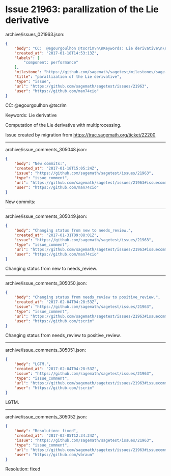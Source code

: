 # Issue 21963: parallization of the Lie derivative

archive/issues_021963.json:
```json
{
    "body": "CC:  @egourgoulhon @tscrim\n\nKeywords: Lie derivative\n\nComputation of the Lie derivative with multiprocessing.\n\nIssue created by migration from https://trac.sagemath.org/ticket/22200\n\n",
    "created_at": "2017-01-18T14:53:13Z",
    "labels": [
        "component: performance"
    ],
    "milestone": "https://github.com/sagemath/sagetest/milestones/sage-7.6",
    "title": "parallization of the Lie derivative",
    "type": "issue",
    "url": "https://github.com/sagemath/sagetest/issues/21963",
    "user": "https://github.com/man74cio"
}
```
CC:  @egourgoulhon @tscrim

Keywords: Lie derivative

Computation of the Lie derivative with multiprocessing.

Issue created by migration from https://trac.sagemath.org/ticket/22200





---

archive/issue_comments_305048.json:
```json
{
    "body": "New commits:",
    "created_at": "2017-01-18T15:05:24Z",
    "issue": "https://github.com/sagemath/sagetest/issues/21963",
    "type": "issue_comment",
    "url": "https://github.com/sagemath/sagetest/issues/21963#issuecomment-305048",
    "user": "https://github.com/man74cio"
}
```

New commits:



---

archive/issue_comments_305049.json:
```json
{
    "body": "Changing status from new to needs_review.",
    "created_at": "2017-01-31T09:08:01Z",
    "issue": "https://github.com/sagemath/sagetest/issues/21963",
    "type": "issue_comment",
    "url": "https://github.com/sagemath/sagetest/issues/21963#issuecomment-305049",
    "user": "https://github.com/man74cio"
}
```

Changing status from new to needs_review.



---

archive/issue_comments_305050.json:
```json
{
    "body": "Changing status from needs_review to positive_review.",
    "created_at": "2017-02-04T04:28:53Z",
    "issue": "https://github.com/sagemath/sagetest/issues/21963",
    "type": "issue_comment",
    "url": "https://github.com/sagemath/sagetest/issues/21963#issuecomment-305050",
    "user": "https://github.com/tscrim"
}
```

Changing status from needs_review to positive_review.



---

archive/issue_comments_305051.json:
```json
{
    "body": "LGTM.",
    "created_at": "2017-02-04T04:28:53Z",
    "issue": "https://github.com/sagemath/sagetest/issues/21963",
    "type": "issue_comment",
    "url": "https://github.com/sagemath/sagetest/issues/21963#issuecomment-305051",
    "user": "https://github.com/tscrim"
}
```

LGTM.



---

archive/issue_comments_305052.json:
```json
{
    "body": "Resolution: fixed",
    "created_at": "2017-02-05T12:34:24Z",
    "issue": "https://github.com/sagemath/sagetest/issues/21963",
    "type": "issue_comment",
    "url": "https://github.com/sagemath/sagetest/issues/21963#issuecomment-305052",
    "user": "https://github.com/vbraun"
}
```

Resolution: fixed
